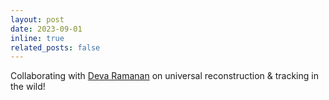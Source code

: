 ```yaml
---
layout: post
date: 2023-09-01
inline: true
related_posts: false
---
```


Collaborating with <a href="https://www.cs.cmu.edu/~deva/">Deva Ramanan</a> on universal reconstruction & tracking in the wild!
